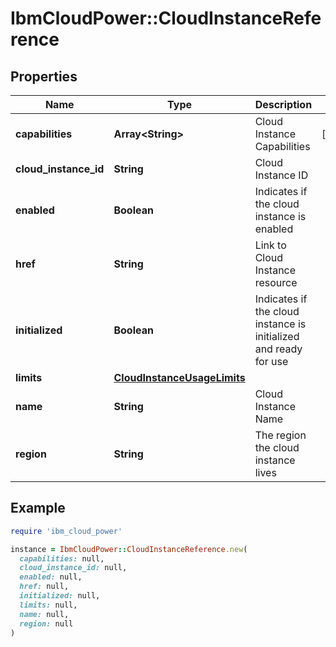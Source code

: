 # IbmCloudPower::CloudInstanceReference

## Properties

| Name | Type | Description | Notes |
| ---- | ---- | ----------- | ----- |
| **capabilities** | **Array&lt;String&gt;** | Cloud Instance Capabilities | [optional] |
| **cloud_instance_id** | **String** | Cloud Instance ID |  |
| **enabled** | **Boolean** | Indicates if the cloud instance is enabled |  |
| **href** | **String** | Link to Cloud Instance resource |  |
| **initialized** | **Boolean** | Indicates if the cloud instance is initialized and ready for use |  |
| **limits** | [**CloudInstanceUsageLimits**](CloudInstanceUsageLimits.md) |  |  |
| **name** | **String** | Cloud Instance Name |  |
| **region** | **String** | The region the cloud instance lives |  |

## Example

```ruby
require 'ibm_cloud_power'

instance = IbmCloudPower::CloudInstanceReference.new(
  capabilities: null,
  cloud_instance_id: null,
  enabled: null,
  href: null,
  initialized: null,
  limits: null,
  name: null,
  region: null
)
```

